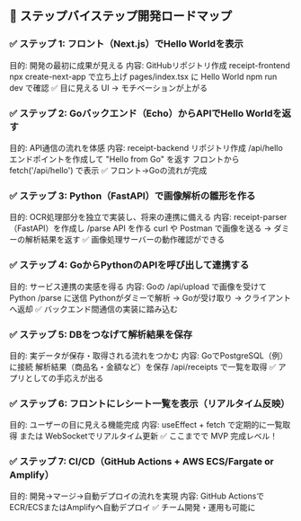 ## 🧭 ステップバイステップ開発ロードマップ

### ✅ ステップ 1: フロント（Next.js）でHello Worldを表示
目的: 開発の最初に成果が見える
内容:
GitHubリポジトリ作成 receipt-frontend
npx create-next-app で立ち上げ
pages/index.tsx に Hello World
npm run dev で確認
✅ 目に見える UI → モチベーションが上がる

### ✅ ステップ 2: Goバックエンド（Echo）からAPIでHello Worldを返す
目的: API通信の流れを体感
内容:
receipt-backend リポジトリ作成
/api/hello エンドポイントを作成して "Hello from Go" を返す
フロントから fetch('/api/hello') で表示
✅ フロント→Goの流れが完成

### ✅ ステップ 3: Python（FastAPI）で画像解析の雛形を作る
目的: OCR処理部分を独立で実装し、将来の連携に備える
内容:
receipt-parser（FastAPI）を作成し /parse API を作る
curl や Postman で画像を送る → ダミーの解析結果を返す
✅ 画像処理サーバーの動作確認ができる

### ✅ ステップ 4: GoからPythonのAPIを呼び出して連携する
目的: サービス連携の実感を得る
内容:
Goの /api/upload で画像を受けて Python /parse に送信
Pythonがダミーで解析 → Goが受け取り → クライアントへ返却
✅ バックエンド間通信の実装に踏み込む

### ✅ ステップ 5: DBをつなげて解析結果を保存
目的: 実データが保存・取得される流れをつかむ
内容:
GoでPostgreSQL（例）に接続
解析結果（商品名・金額など）を保存
/api/receipts で一覧を取得
✅ アプリとしての手応えが出る

### ✅ ステップ 6: フロントにレシート一覧を表示（リアルタイム反映）
目的: ユーザーの目に見える機能完成
内容:
useEffect + fetch で定期的に一覧取得
または WebSocketでリアルタイム更新
✅ ここまでで MVP 完成レベル！

### ✅ ステップ 7: CI/CD（GitHub Actions + AWS ECS/Fargate or Amplify）
目的: 開発→マージ→自動デプロイの流れを実現
内容:
GitHub ActionsでECR/ECSまたはAmplifyへ自動デプロイ
✅ チーム開発・運用も可能に